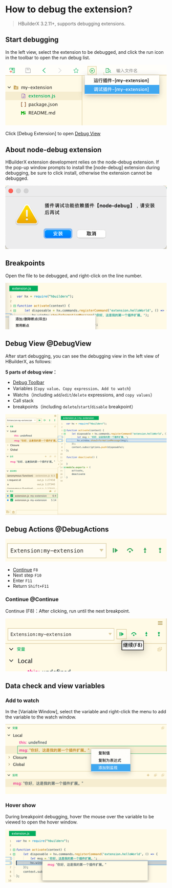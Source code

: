 # How to debug the extension?

> HBuilderX 3.2.11+, supports debugging extensions.

## Start debugging

In the left view, select the extension to be debugged, and click the run icon in the toolbar to open the run debug list.

<img src="/static/snapshots/Plug-in-development/debug/start_debug.png" class="hd-img" />

Click [Debug Extension] to open [Debug View](#DebugView)

## About node-debug extension

HBuilderX extension development relies on the node-debug extension. If the pop-up window prompts to install the [node-debug] extension during debugging, be sure to click install, otherwise the extension cannot be debugged.

<img src="/static/snapshots/Plug-in-development/debug/node-debug.png" class="hd-img" />

## Breakpoints

Open the file to be debugged, and right-click on the line number.

<img src="/static/snapshots/Plug-in-development/debug/add_breakpoint.png" class="hd-img" />

## Debug View @DebugView

After start debugging, you can see the debugging view in the left view of HBuilderX, as follows:

**5 parts of debug view：**
- [Debug Toolbar](#DebugActions)
- Variables (`Copy value`、`Copy expression`、`Add to watch`)
- Watchs（including `add`/`edit`/`delete` expressions, and `copy values`）
- Call stack
- breakpoints（including `delete`/`start`/`disable` breakpoint）

<img src="/static/snapshots/Plug-in-development/debug/debug_view.png" class="hd-img" />

## Debug Actions @DebugActions

<img src="/static/snapshots/Plug-in-development/debug/debug_toolbar.png" class="hd-img" />

- [Continue](#Continue) `F8`
- Next step `F10`
- Enter `F11`
- Return `Shift+F11`

### Continue @Continue

Continue (F8)：After clicking, run until the next breakpoint.

<img src="/static/snapshots/Plug-in-development/debug/continue.png" class="hd-img" />

## Data check and view variables

### Add to watch

In the [Variable Window], select the variable and right-click the menu to add the variable to the watch window.

<img src="/static/snapshots/Plug-in-development/debug/add_to_monitor.png" class="hd-img" />

### Hover show

During breakpoint debugging, hover the mouse over the variable to be viewed to open the hover window.

<img src="/static/snapshots/Plug-in-development/debug/hovering_window.png" class="hd-img" />

